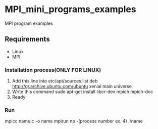 # MPI_mini_programs_examples
MPI program examples

## Requirements
* Linux
* MPI

### Installation process(ONLY FOR LINUX)
1. Add this line into etc/apt/sources.list deb http://gr.archive.ubuntu.com/ubuntu xenial main universe 
2. Write this command sudo apt-get install libcr-dev mpich mpich-doc
3. Ready

### Run
mpicc name.c -o name
mpirun np -(process number ex. 4) ./name
